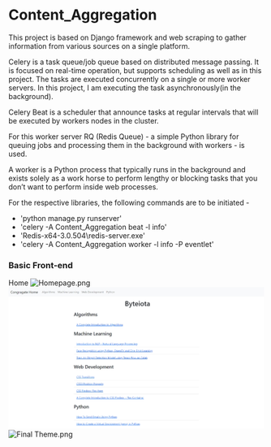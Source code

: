 # Content_Aggregation

This project is based on Django framework and web scraping to gather information from various sources on a single platform.

Celery is a task queue/job queue based on distributed message passing. It is focused on real-time operation, but supports scheduling as well as in this project.
The tasks are executed concurrently on a single or more worker servers. In this project, I am executing the task asynchronously(in the background).

Celery Beat is a scheduler that announce tasks at regular intervals that will be executed by workers nodes in the cluster.

For this worker server RQ (Redis Queue) - a simple Python library for queuing jobs and processing them in the background with workers - is used. 

A worker is a Python process that typically runs in the background and exists solely as a work horse to perform lengthy or blocking tasks that you don’t want to perform inside web processes.

For the respective libraries, the following commands are to be initiated - 
- 'python manage.py runserver'
- 'celery -A Content_Aggregation beat -l info'
- 'Redis-x64-3.0.504\\redis-server.exe'
- 'celery -A Content_Aggregation worker -l info -P eventlet'

### Basic Front-end
Home
![Homepage.png](/static/After%201.png "Homepage")
![Source Page.png](/static/After%202.png "Source Page")
![Final Theme.png](/static/After%203.png "Home Page")
